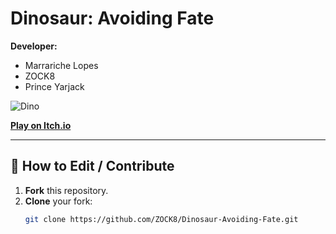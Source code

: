 #  Dinosaur: Avoiding Fate

**Developer:**  
- Marrariche Lopes  
- ZOCK8  
- Prince Yarjack  

![Dino](https://img.itch.zone/aW1nLzIyODgxNDI1LmdpZg==/original/qvIiB1.gif)

[**Play on Itch.io**](https://zock8.itch.io/dinosaur-avoiding-fate)

---

## 🔧 How to Edit / Contribute

1. **Fork** this repository.  
2. **Clone** your fork:  
   ```bash
   git clone https://github.com/ZOCK8/Dinosaur-Avoiding-Fate.git
